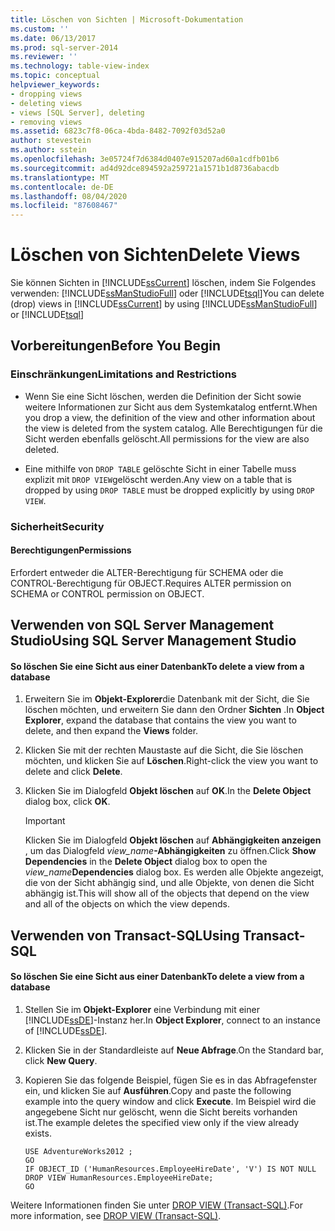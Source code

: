 ```yaml
---
title: Löschen von Sichten | Microsoft-Dokumentation
ms.custom: ''
ms.date: 06/13/2017
ms.prod: sql-server-2014
ms.reviewer: ''
ms.technology: table-view-index
ms.topic: conceptual
helpviewer_keywords:
- dropping views
- deleting views
- views [SQL Server], deleting
- removing views
ms.assetid: 6823c7f8-06ca-4bda-8482-7092f03d52a0
author: stevestein
ms.author: sstein
ms.openlocfilehash: 3e05724f7d6384d0407e915207ad60a1cdfb01b6
ms.sourcegitcommit: ad4d92dce894592a259721a1571b1d8736abacdb
ms.translationtype: MT
ms.contentlocale: de-DE
ms.lasthandoff: 08/04/2020
ms.locfileid: "87608467"
---
```

# <a name="delete-views"></a><span data-ttu-id="f54a7-102">Löschen von Sichten</span><span class="sxs-lookup"><span data-stu-id="f54a7-102">Delete Views</span></span>
  <span data-ttu-id="f54a7-103">Sie können Sichten in [!INCLUDE[ssCurrent](../../includes/sscurrent-md.md)] löschen, indem Sie Folgendes verwenden: [!INCLUDE[ssManStudioFull](../../includes/ssmanstudiofull-md.md)] oder [!INCLUDE[tsql](../../includes/tsql-md.md)]</span><span class="sxs-lookup"><span data-stu-id="f54a7-103">You can delete (drop) views in [!INCLUDE[ssCurrent](../../includes/sscurrent-md.md)] by using [!INCLUDE[ssManStudioFull](../../includes/ssmanstudiofull-md.md)] or [!INCLUDE[tsql](../../includes/tsql-md.md)]</span></span>  
  

  
##  <a name="before-you-begin"></a><a name="BeforeYouBegin"></a> <span data-ttu-id="f54a7-104">Vorbereitungen</span><span class="sxs-lookup"><span data-stu-id="f54a7-104">Before You Begin</span></span>  
  
###  <a name="limitations-and-restrictions"></a><a name="Restrictions"></a> <span data-ttu-id="f54a7-105">Einschränkungen</span><span class="sxs-lookup"><span data-stu-id="f54a7-105">Limitations and Restrictions</span></span>  
  
-   <span data-ttu-id="f54a7-106">Wenn Sie eine Sicht löschen, werden die Definition der Sicht sowie weitere Informationen zur Sicht aus dem Systemkatalog entfernt.</span><span class="sxs-lookup"><span data-stu-id="f54a7-106">When you drop a view, the definition of the view and other information about the view is deleted from the system catalog.</span></span> <span data-ttu-id="f54a7-107">Alle Berechtigungen für die Sicht werden ebenfalls gelöscht.</span><span class="sxs-lookup"><span data-stu-id="f54a7-107">All permissions for the view are also deleted.</span></span>  
  
-   <span data-ttu-id="f54a7-108">Eine mithilfe von `DROP TABLE` gelöschte Sicht in einer Tabelle muss explizit mit `DROP VIEW`gelöscht werden.</span><span class="sxs-lookup"><span data-stu-id="f54a7-108">Any view on a table that is dropped by using `DROP TABLE` must be dropped explicitly by using `DROP VIEW`.</span></span>  
  
###  <a name="security"></a><a name="Security"></a> <span data-ttu-id="f54a7-109">Sicherheit</span><span class="sxs-lookup"><span data-stu-id="f54a7-109">Security</span></span>  
  
####  <a name="permissions"></a><a name="Permissions"></a> <span data-ttu-id="f54a7-110">Berechtigungen</span><span class="sxs-lookup"><span data-stu-id="f54a7-110">Permissions</span></span>  
 <span data-ttu-id="f54a7-111">Erfordert entweder die ALTER-Berechtigung für SCHEMA oder die CONTROL-Berechtigung für OBJECT.</span><span class="sxs-lookup"><span data-stu-id="f54a7-111">Requires ALTER permission on SCHEMA or CONTROL permission on OBJECT.</span></span>  
  
##  <a name="using-sql-server-management-studio"></a><a name="SSMSProcedure"></a> <span data-ttu-id="f54a7-112">Verwenden von SQL Server Management Studio</span><span class="sxs-lookup"><span data-stu-id="f54a7-112">Using SQL Server Management Studio</span></span>  
  
#### <a name="to-delete-a-view-from-a-database"></a><span data-ttu-id="f54a7-113">So löschen Sie eine Sicht aus einer Datenbank</span><span class="sxs-lookup"><span data-stu-id="f54a7-113">To delete a view from a database</span></span>  
  
1.  <span data-ttu-id="f54a7-114">Erweitern Sie im **Objekt-Explorer**die Datenbank mit der Sicht, die Sie löschen möchten, und erweitern Sie dann den Ordner **Sichten** .</span><span class="sxs-lookup"><span data-stu-id="f54a7-114">In **Object Explorer**, expand the database that contains the view you want to delete, and then expand the **Views** folder.</span></span>  
  
2.  <span data-ttu-id="f54a7-115">Klicken Sie mit der rechten Maustaste auf die Sicht, die Sie löschen möchten, und klicken Sie auf **Löschen**.</span><span class="sxs-lookup"><span data-stu-id="f54a7-115">Right-click the view you want to delete and click **Delete**.</span></span>  
  
3.  <span data-ttu-id="f54a7-116">Klicken Sie im Dialogfeld **Objekt löschen** auf **OK**.</span><span class="sxs-lookup"><span data-stu-id="f54a7-116">In the **Delete Object** dialog box, click **OK**.</span></span>  
  
    > [!IMPORTANT]  
    >  <span data-ttu-id="f54a7-117">Klicken Sie im Dialogfeld **Objekt löschen** auf **Abhängigkeiten anzeigen** , um das Dialogfeld _view_name_**-Abhängigkeiten** zu öffnen.</span><span class="sxs-lookup"><span data-stu-id="f54a7-117">Click **Show Dependencies** in the **Delete Object** dialog box to open the _view_name_**Dependencies** dialog box.</span></span> <span data-ttu-id="f54a7-118">Es werden alle Objekte angezeigt, die von der Sicht abhängig sind, und alle Objekte, von denen die Sicht abhängig ist.</span><span class="sxs-lookup"><span data-stu-id="f54a7-118">This will show all of the objects that depend on the view and all of the objects on which the view depends.</span></span>  
  
##  <a name="using-transact-sql"></a><a name="TsqlProcedure"></a> <span data-ttu-id="f54a7-119">Verwenden von Transact-SQL</span><span class="sxs-lookup"><span data-stu-id="f54a7-119">Using Transact-SQL</span></span>  
  
#### <a name="to-delete-a-view-from-a-database"></a><span data-ttu-id="f54a7-120">So löschen Sie eine Sicht aus einer Datenbank</span><span class="sxs-lookup"><span data-stu-id="f54a7-120">To delete a view from a database</span></span>  
  
1.  <span data-ttu-id="f54a7-121">Stellen Sie im **Objekt-Explorer** eine Verbindung mit einer [!INCLUDE[ssDE](../../includes/ssde-md.md)]-Instanz her.</span><span class="sxs-lookup"><span data-stu-id="f54a7-121">In **Object Explorer**, connect to an instance of [!INCLUDE[ssDE](../../includes/ssde-md.md)].</span></span>  
  
2.  <span data-ttu-id="f54a7-122">Klicken Sie in der Standardleiste auf **Neue Abfrage**.</span><span class="sxs-lookup"><span data-stu-id="f54a7-122">On the Standard bar, click **New Query**.</span></span>  
  
3.  <span data-ttu-id="f54a7-123">Kopieren Sie das folgende Beispiel, fügen Sie es in das Abfragefenster ein, und klicken Sie auf **Ausführen**.</span><span class="sxs-lookup"><span data-stu-id="f54a7-123">Copy and paste the following example into the query window and click **Execute**.</span></span> <span data-ttu-id="f54a7-124">Im Beispiel wird die angegebene Sicht nur gelöscht, wenn die Sicht bereits vorhanden ist.</span><span class="sxs-lookup"><span data-stu-id="f54a7-124">The example deletes the specified view only if the view already exists.</span></span>  
  
    ```  
    USE AdventureWorks2012 ;  
    GO  
    IF OBJECT_ID ('HumanResources.EmployeeHireDate', 'V') IS NOT NULL  
    DROP VIEW HumanResources.EmployeeHireDate;  
    GO  
    ```  
  
 <span data-ttu-id="f54a7-125">Weitere Informationen finden Sie unter [DROP VIEW &#40;Transact-SQL&#41;](/sql/t-sql/statements/drop-view-transact-sql).</span><span class="sxs-lookup"><span data-stu-id="f54a7-125">For more information, see [DROP VIEW &#40;Transact-SQL&#41;](/sql/t-sql/statements/drop-view-transact-sql).</span></span>  
  
  
